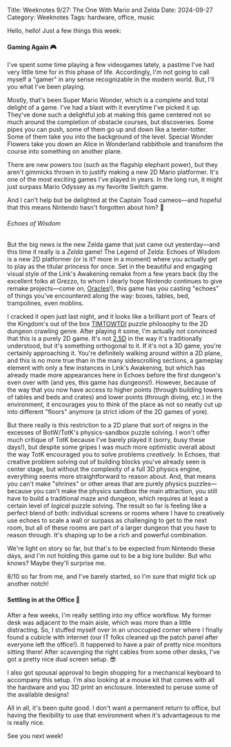 Title: Weeknotes 9/27: The One With Mario and Zelda
Date: 2024-09-27
Category: Weeknotes
Tags: hardware, office, music

Hello, hello! Just a few things this week:

#### Gaming Again 🎮️

I've spent some time playing a few videogames lately, a pastime I've had very little time for in this phase of life. Accordingly, I'm not going to call myself a "gamer" in any sense recognizable in the modern world. But, I'll you what I've been playing.

Mostly, that's been Super Mario Wonder, which is a complete and total delight of a game. I've had a blast with it everytime I've picked it up. They've done such a delightful job at making this game centered not so much around the completion of obstacle courses, but discoveries. Some pipes you can push, some of them go up and down like a teeter-totter. Some of them take you into the background of the level. Special Wonder Flowers take you down an Alice in Wonderland rabbithole and transform the course into something on another plane.

There are new powers too (such as the flagship elephant power), but they aren't gimmicks thrown in to justify making a new 2D Mario platformer. It's one of the most exciting games I've played in years. In the long run, it might just surpass Mario Odyssey as my favorite Switch game.

And I can't help but be delighted at the Captain Toad cameos&mdash;and hopeful that this means Nintendo hasn't forgotten about him? 👀️

###### Echoes of Wisdom

But the big news is the new Zelda game that just came out yesterday&mdash;and this time it really is a *Zelda* game! The Legend of Zelda: Echoes of Wisdom is a new 2D platformer (or is it? more in a moment) where you actually get to play as the titular princess for once. Set in the beautiful and engaging visual style of the Link's Awakening remake from a few years back (by the excellent folks at Grezzo, to whom I dearly hope Nintendo continues to give remake projects&mdash;come on, [Oracles](https://en.wikipedia.org/wiki/The_Legend_of_Zelda:_Oracle_of_Seasons_and_Oracle_of_Ages)!), this game has you casting "echoes" of things you've encountered along the way: boxes, tables, bed, trampolines, even moblins. 

I cracked it open just last night, and it looks like a brilliant port of Tears of the Kingdom's out of the box [TIMTOWTDI](https://wiki.c2.com/?ThereIsMoreThanOneWayToDoIt=) puzzle philosophy to the 2D dungeon crawling genre. After playing it some, I'm actually not convinced that this is a purely 2D game. It's not [2.5D](https://en.wikipedia.org/wiki/2.5D) in the way it's traditionally understood, but it's something orthogonal to it. If it's not a 3D game, you're certainly approaching it. You're definitely walking around within a 2D plane, and this is no more true than in the many sidescrolling sections, a gameplay element with only a few instances in Link's Awakening, but which has already made more appearances here in Echoes before the first dungeon's even over with (and yes, this game has dungeons!). However, because of the way that you now have access to higher points (through building towers of tables and beds and crates) and lower points (through diving, etc.) in the environment, it encourages you to think of the place as not so neatly cut up into different "floors" anymore (a strict idiom of the 2D games of yore).

But there really is this restriction to a 2D plane that sort of reigns in the excesses of BotW/TotK's physics-sandbox puzzle solving. I won't offer much critique of TotK because I've barely played it (sorry, busy these days!), but despite some gripes I was much more optimistic overall about the way TotK encouraged you to solve problems _creatively._ In Echoes, that creative problem solving out of building blocks you've already seen is center stage, but without the complexity of a full 3D physics engine, everything seems more straightforward to reason about. And, that means you can't make "shrines" or other areas that are purely physics puzzles&mdash;because you can't make the physics sandbox the main attraction, you still have to build a traditional maze and dungeon, which requires at least a certain level of _logical_ puzzle solving. The result so far is feeling like a perfect blend of both: individual screens or rooms where I have to creatively use echoes to scale a wall or surpass as challenging to get to the next room, but all of these rooms are part of a larger dungeon that you have to reason through. It's shaping up to be a rich and powerful combination.

We're light on story so far, but that's to be expected from Nintendo these days, and I'm not holding this game out to be a big lore builder. But who knows? Maybe they'll surprise me.

8/10 so far from me, and I've barely started, so I'm sure that might tick up another notch!

#### Settling in at the Office 🏢️

After a few weeks, I'm really settling into my office workflow. My former desk was adjacent to the main aisle, which was more than a little distracting. So, I stuffed myself over in an unoccupied corner where I finally found a cubicle with internet (our IT folks cleaned up the patch panel after everyone left the office!). It happened to have a pair of pretty nice monitors sitting there! After scavenging the right cables from some other desks, I've got a pretty nice dual screen setup. 😎️

I also got spousal approval to begin shopping for a mechanical keyboard to accompany this setup. I'm also looking at a mouse kit that comes with all the hardware and you 3D print an enclosure. Interested to peruse some of the available designs!

All in all, it's been quite good. I don't want a permanent return to office, but having the flexibility to use that environment when it's advantageous to me is really nice.

See you next week!